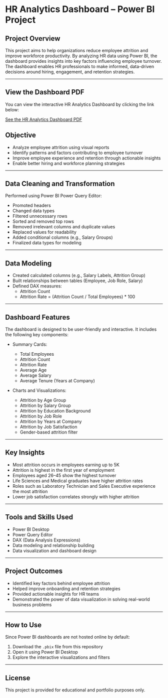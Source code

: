 # HR Analytics Dashboard – Power BI Project

## Project Overview

This project aims to help organizations reduce employee attrition and improve workforce productivity. By analyzing HR data using Power BI, the dashboard provides insights into key factors influencing employee turnover. The dashboard enables HR professionals to make informed, data-driven decisions around hiring, engagement, and retention strategies.

---
## View the Dashboard PDF

You can view the interactive HR Analytics Dashboard by clicking the link below:

[See the HR Analytics Dashboard PDF](HR%20Analytics%20Dashboard/HR-Analytics-Dashboard.pdf)
## Objective

- Analyze employee attrition using visual reports
- Identify patterns and factors contributing to employee turnover
- Improve employee experience and retention through actionable insights
- Enable better hiring and workforce planning strategies

---

## Data Cleaning and Transformation

Performed using Power BI Power Query Editor:

- Promoted headers
- Changed data types
- Filtered unnecessary rows
- Sorted and removed top rows
- Removed irrelevant columns and duplicate values
- Replaced values for readability
- Added conditional columns (e.g., Salary Groups)
- Finalized data types for modeling

---

## Data Modeling

- Created calculated columns (e.g., Salary Labels, Attrition Group)
- Built relationships between tables (Employee, Job Role, Salary)
- Defined DAX measures:
  - Attrition Count
  - Attrition Rate = (Attrition Count / Total Employees) * 100

---

## Dashboard Features

The dashboard is designed to be user-friendly and interactive. It includes the following key components:

- Summary Cards:
  - Total Employees
  - Attrition Count
  - Attrition Rate
  - Average Age
  - Average Salary
  - Average Tenure (Years at Company)

- Charts and Visualizations:
  - Attrition by Age Group
  - Attrition by Salary Group
  - Attrition by Education Background
  - Attrition by Job Role
  - Attrition by Years at Company
  - Attrition by Job Satisfaction
  - Gender-based attrition filter

---

## Key Insights

- Most attrition occurs in employees earning up to 5K
- Attrition is highest in the first year of employment
- Employees aged 26–45 show the highest turnover
- Life Sciences and Medical graduates have higher attrition rates
- Roles such as Laboratory Technician and Sales Executive experience the most attrition
- Lower job satisfaction correlates strongly with higher attrition

---

## Tools and Skills Used

- Power BI Desktop
- Power Query Editor
- DAX (Data Analysis Expressions)
- Data modeling and relationship building
- Data visualization and dashboard design

---

## Project Outcomes

- Identified key factors behind employee attrition
- Helped improve onboarding and retention strategies
- Provided actionable insights for HR teams
- Demonstrated the power of data visualization in solving real-world business problems

---

## How to Use

Since Power BI dashboards are not hosted online by default:

1. Download the `.pbix` file from this repository
2. Open it using Power BI Desktop
3. Explore the interactive visualizations and filters

---

## License

This project is provided for educational and portfolio purposes only.

